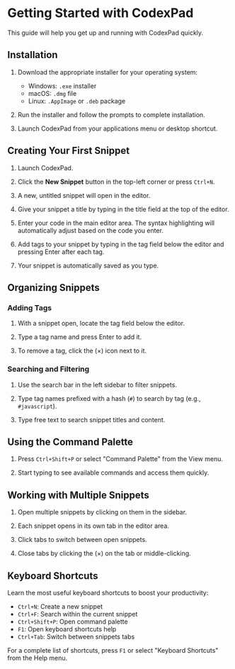 # Getting Started with CodexPad

This guide will help you get up and running with CodexPad quickly.

## Installation

1. Download the appropriate installer for your operating system:
   - Windows: `.exe` installer
   - macOS: `.dmg` file
   - Linux: `.AppImage` or `.deb` package

2. Run the installer and follow the prompts to complete installation.

3. Launch CodexPad from your applications menu or desktop shortcut.

## Creating Your First Snippet

1. Launch CodexPad.

2. Click the **New Snippet** button in the top-left corner or press `Ctrl+N`.

3. A new, untitled snippet will open in the editor.

4. Give your snippet a title by typing in the title field at the top of the editor.

5. Enter your code in the main editor area. The syntax highlighting will automatically adjust based on the code you enter.

6. Add tags to your snippet by typing in the tag field below the editor and pressing Enter after each tag.

7. Your snippet is automatically saved as you type.

## Organizing Snippets

### Adding Tags

1. With a snippet open, locate the tag field below the editor.

2. Type a tag name and press Enter to add it.

3. To remove a tag, click the (×) icon next to it.

### Searching and Filtering

1. Use the search bar in the left sidebar to filter snippets.

2. Type tag names prefixed with a hash (`#`) to search by tag (e.g., `#javascript`).

3. Type free text to search snippet titles and content.

## Using the Command Palette

1. Press `Ctrl+Shift+P` or select "Command Palette" from the View menu.

2. Start typing to see available commands and access them quickly.

## Working with Multiple Snippets

1. Open multiple snippets by clicking on them in the sidebar.

2. Each snippet opens in its own tab in the editor area.

3. Click tabs to switch between open snippets.

4. Close tabs by clicking the (×) on the tab or middle-clicking.

## Keyboard Shortcuts

Learn the most useful keyboard shortcuts to boost your productivity:

- `Ctrl+N`: Create a new snippet
- `Ctrl+F`: Search within the current snippet
- `Ctrl+Shift+P`: Open command palette
- `F1`: Open keyboard shortcuts help
- `Ctrl+Tab`: Switch between snippets tabs

For a complete list of shortcuts, press `F1` or select "Keyboard Shortcuts" from the Help menu. 